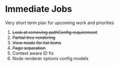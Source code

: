 # Immediate Jobs

Very short term plan for upcoming work and priorities

1. ~~Look at removing pathConfig requirement~~
1. ~~Partial tree rendering~~
1. ~~View mode for list items~~
1. ~~Page separation~~
1. Context aware ID fix
1. Node renderer options config models
 